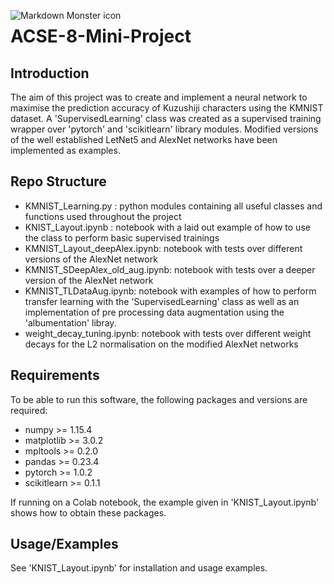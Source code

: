 <img src="http://codh.rois.ac.jp/img/kmnist.png"
     alt="Markdown Monster icon"
     style="float: left; margin-right: 10px;" />

# ACSE-8-Mini-Project

## Introduction
The aim of this project was to create and implement a neural network to maximise the prediction accuracy of Kuzushiji characters using the KMNIST dataset. A 'SupervisedLearning' class was created as a supervised training wrapper over 'pytorch' and 'scikitlearn' library modules. Modified versions of the well established LetNet5 and AlexNet networks have been implemented as examples.

## Repo Structure
- KMNIST_Learning.py : python modules containing all useful classes and functions used throughout the project
- KNIST_Layout.ipynb : notebook with a laid out example of how to use the class to perform basic supervised trainings
- KMNIST_Layout_deepAlex.ipynb: notebook with tests over different versions of the AlexNet network
- KMNIST_SDeepAlex_old_aug.ipynb: notebook with tests over a deeper version of the AlexNet network
- KMNIST_TLDataAug.ipynb: notebook with examples of how to perform transfer learning with the 'SupervisedLearning' class as well as an implementation of pre processing data augmentation using the 'albumentation' libray.
- weight_decay_tuning.ipynb: notebook with tests over different weight decays for the L2 normalisation on the modified AlexNet networks

## Requirements
To be able to run this software, the following packages and versions are required:
- numpy >= 1.15.4
- matplotlib >= 3.0.2
- mpltools >= 0.2.0
- pandas >= 0.23.4
- pytorch >= 1.0.2
- scikitlearn >= 0.1.1

If running on a Colab notebook, the example given in 'KNIST_Layout.ipynb' shows how to obtain these packages.


## Usage/Examples
See 'KNIST_Layout.ipynb' for installation and usage examples.
